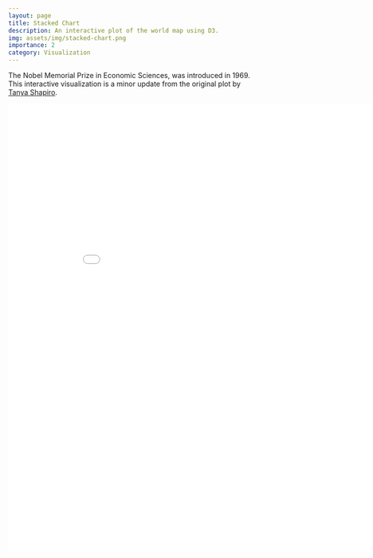```yaml
---
layout: page
title: Stacked Chart
description: An interactive plot of the world map using D3.
img: assets/img/stacked-chart.png
importance: 2
category: Visualization
---
```


The Nobel Memorial Prize in Economic Sciences, was introduced in 1969. This interactive visualization is a minor update from the original plot by [Tanya Shapiro](https://twitter.com/tanya_shapiro).

<!-- {% if theme == "dark" %}
<iframe src="../../assets/apps/nobel-square-dark.html" width="800" height="600" frameBorder="0"></iframe>
{% else %}
<iframe src="../../assets/apps/nobel-square.html" width="800" height="600" frameBorder="0"></iframe>
{% endif %} -->

<!-- <iframe allowtransparency="true" style="background-color: #000000;" src="../../assets/apps/nobel-square-dark.html" width="800" height="600" frameBorder="0"></iframe> -->
<iframe src="../../assets/apps/stacked-chart.html" width="900" height="900" frameBorder="0"></iframe>